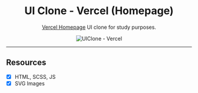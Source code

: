 <h1 align="center">
UI Clone - Vercel (Homepage)
</h1>

<p align="center"><a href="https://vercel.com">Vercel Homepage</a> UI clone for study purposes.</p>

<p align="center">
 <img src="https://wagner.rigolidarosa.com/img/works/original-size/Vercel-Homepage-UIClone.png" alt="UIClone - Vercel" />
</p>

<hr>

## Resources

- [x] HTML, SCSS, JS
- [x] SVG Images
